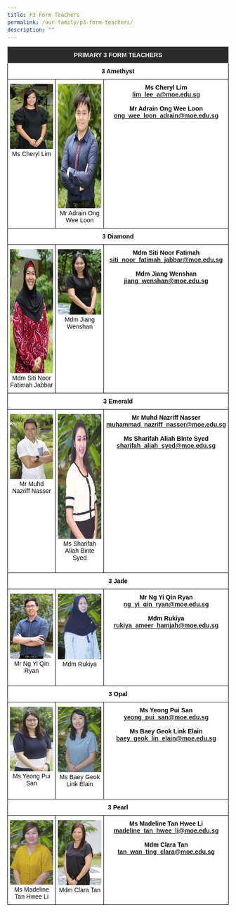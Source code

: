 ```yaml
---
title: P3 Form Teachers
permalink: /our-family/p3-form-teachers/
description: ""
---
```

<style type="text/css">
.tg  {border-collapse:collapse;border-spacing:0;}
.tg td{border-color:black;border-style:solid;border-width:1px;font-family:Arial, sans-serif;font-size:14px;
  overflow:hidden;padding:10px 5px;word-break:normal;}
.tg th{border-color:black;border-style:solid;border-width:1px;font-family:Arial, sans-serif;font-size:14px;
  font-weight:normal;overflow:hidden;padding:10px 5px;word-break:normal;}
.tg .tg-8zvm{background-color:#2A2A2A;border-color:inherit;color:#EEE;font-weight:bold;text-align:center;vertical-align:middle}
.tg .tg-qn16{background-color:#FFF;color:#050505;font-weight:bold;text-align:center;vertical-align:top}
.tg .tg-v9jf{background-color:#FFF;color:#050505;text-align:center;vertical-align:top}
</style>
<table class="tg">
<thead>
  <tr>
    <th class="tg-8zvm" colspan="3"><span style="color:#EEE;background-color:#2A2A2A">PRIMARY 3 FORM TEACHERS</span></th>
  </tr>
</thead>
<tbody>
  <tr>
    <td class="tg-qn16" colspan="3"><strong> 3 Amethyst</strong></td>
  </tr>
  <tr>
    <td class="tg-v9jf"><img src="/images/Ms Cheryl Lim Lee.jpeg" alt="Ms Cheryl Lim Lee.jpeg" width="189">Ms Cheryl Lim<br></td>
    <td class="tg-v9jf"><img src="/images/Mr Adrain Ong.jpg" alt="Mr Adrain Ong.JPG" width="188" height="283">Mr Adrain Ong Wee Loon</td>
    <td class="tg-qn16"><strong>Ms Cheryl Lim</strong><br><a href="mailto:lim_lee_a@moe.edu.sg">lim_lee_a@moe.edu.sg</a><br><br><strong>Mr Adrain Ong Wee Loon</strong><br><a href="mailto:ong_wee_loon_adrain@moe.edu.sg">ong_wee_loon_adrain@moe.edu.sg</a></td>
  </tr>
  <tr>
    <td class="tg-qn16" colspan="3"> <strong> 3 Diamond  </strong> </td>
  </tr>
  <tr>
    <td class="tg-v9jf"><img src="/images/Mdm Siti Noor Fatimah.jpeg" alt="Mdm Siti Noor Fatimah.jpeg" width="189" height="282">Mdm Siti Noor Fatimah Jabbar<br></td>
    <td class="tg-v9jf"><img src="/images/Mdm Jiang Wen Shan.jpeg" alt="Mdm Jiang Wen Shan.JPEG" width="190">Mdm Jiang Wenshan</td>
    <td class="tg-qn16"><strong>Mdm Siti Noor Fatimah</strong><br><a href="mailto:siti_noor_fatimah_jabbar@moe.edu.sg">siti_noor_fatimah_jabbar@moe.edu.sg</a><br><br><strong>Mdm Jiang Wenshan</strong><br><a href="mailto:jiang_wenshan@moe.edu.sg">jiang_wenshan@moe.edu.sg</a></td>
  </tr>
  <tr>
    <td class="tg-qn16" colspan="3">  <strong> 3 Emerald </strong> </td>
  </tr>
  <tr>
    <td class="tg-v9jf"><img src="/images/Mr Muhd Nazriff Nasser.jpeg" alt="Mr Muhd Nazriff Nasser.JPEG" width="189">Mr Muhd Nazriff Nasser</td>
    <td class="tg-v9jf"><img src="/images/sharifah copy.jpg" alt="sharifah copy.jpg" width="190" height="284">Ms Sharifah Aliah Binte Syed <br><br></td>
    <td class="tg-qn16"><strong>Mr Muhd Nazriff Nasser</strong><br><a href="mailto:muhammad_nazriff_nasser@moe.edu.sg">muhammad_nazriff_nasser@moe.edu.sg</a><br><br><strong>Ms Sharifah Aliah Binte Syed</strong><br><a href="mailto:sharifah_aliah_syed@moe.edu.sg">sharifah_aliah_syed@moe.edu.sg</a></td>
  </tr>
  <tr>
    <td class="tg-qn16" colspan="3"><strong>  3 Jade   </strong></td>
  </tr>
  <tr>
    <td class="tg-v9jf"><img src="/images/Mr Ng Yi Qin Ryan.jpeg" alt="Mr Ng Yi Qin Ryan.JPEG" width="189">Mr Ng Yi Qin Ryan<br><br></td>
    <td class="tg-v9jf"><img src="images/rukiya 2023.jpg" alt="rukiya 2023.jpg" width="190">Mdm Rukiya</td>
    <td class="tg-qn16"><strong> Mr Ng Yi Qin Ryan</strong><br><a href="mailto:ng_yi_qin_ryan@moe.edu.sg">ng_yi_qin_ryan@moe.edu.sg</a><br><br><strong>Mdm Rukiya</strong><br><a href="mailto:rukiya_ameer_hamjah@moe.edu.sg">rukiya_ameer_hamjah@moe.edu.sg</a></td>
  </tr>
  <tr>
    <td class="tg-qn16" colspan="3"> <strong> 3 Opal   </strong></td>
  </tr>
  <tr>
    <td class="tg-v9jf"><img src="/images/Ms Yeong Pui San.jpeg" alt="Ms Yeong Pui San.JPEG" width="189">Ms Yeong Pui San</td>
    <td class="tg-v9jf"><img src="/images/elain.jpg" alt="elain.JPG" width="190">Ms Baey Geok Link Elain<br><br></td>
    <td class="tg-qn16"><strong>Ms Yeong Pui San</strong><br><a href="mailto:yeong_pui_san@moe.edu.sg">yeong_pui_san@moe.edu.sg</a><br><br><strong>Ms Baey Geok Link Elain</strong><br><a href="mailto:baey_geok_lin_elain@moe.edu.sg">baey_geok_lin_elain@moe.edu.sg</a></td>
  </tr>
  <tr>
    <td class="tg-qn16" colspan="3"> <strong>  3 Pearl </strong> </td>
  </tr>
  <tr>
    <td class="tg-v9jf"><img src="/images/madeline.jpg" alt="madeline.JPG" width="189">Ms Madeline Tan Hwee Li<br></td>
    <td class="tg-v9jf"><img src="/images/Mdm Tan Wan Ting Clara.jpeg" alt="Mdm Tan Wan Ting Clara.JPEG" width="190">Mdm Clara Tan<br></td>
    <td class="tg-qn16"><strong>Ms Madeline Tan Hwee Li</strong><br><a href="mailto:madeline_tan_hwee_li@moe.edu.sg">madeline_tan_hwee_li@moe.edu.sg</a><br><br><strong>Mdm Clara Tan</strong><br><a href="mailto:tan_wan_ting_clara@moe.edu.sg">tan_wan_ting_clara@moe.edu.sg</a></td>
  </tr>
</tbody>
</table>